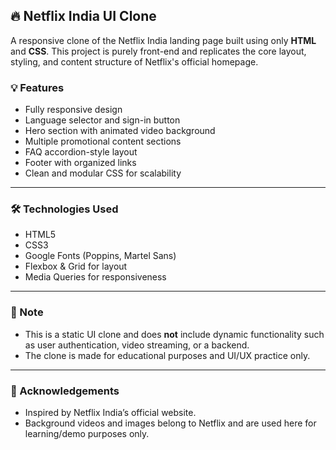 ## 🔥 Netflix India UI Clone

A responsive clone of the Netflix India landing page built using only **HTML** and **CSS**. This project is purely front-end and replicates the core layout, styling, and content structure of Netflix's official homepage.

### 💡 Features

- Fully responsive design
- Language selector and sign-in button
- Hero section with animated video background
- Multiple promotional content sections
- FAQ accordion-style layout
- Footer with organized links
- Clean and modular CSS for scalability

---

### 🛠️ Technologies Used

- HTML5
- CSS3
- Google Fonts (Poppins, Martel Sans)
- Flexbox & Grid for layout
- Media Queries for responsiveness

---

### 📌 Note

- This is a static UI clone and does **not** include dynamic functionality such as user authentication, video streaming, or a backend.
- The clone is made for educational purposes and UI/UX practice only.

---

### 🙌 Acknowledgements

- Inspired by Netflix India’s official website.
- Background videos and images belong to Netflix and are used here for learning/demo purposes only.

